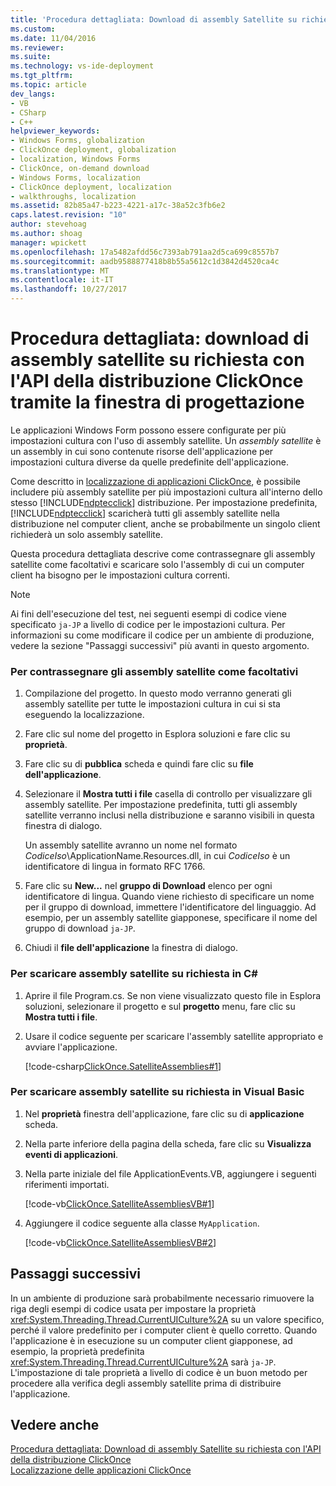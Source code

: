 ```yaml
---
title: 'Procedura dettagliata: Download di assembly Satellite su richiesta con l''API tramite la finestra di progettazione della distribuzione ClickOnce | Documenti Microsoft'
ms.custom: 
ms.date: 11/04/2016
ms.reviewer: 
ms.suite: 
ms.technology: vs-ide-deployment
ms.tgt_pltfrm: 
ms.topic: article
dev_langs:
- VB
- CSharp
- C++
helpviewer_keywords:
- Windows Forms, globalization
- ClickOnce deployment, globalization
- localization, Windows Forms
- ClickOnce, on-demand download
- Windows Forms, localization
- ClickOnce deployment, localization
- walkthroughs, localization
ms.assetid: 82b85a47-b223-4221-a17c-38a52c3fb6e2
caps.latest.revision: "10"
author: stevehoag
ms.author: shoag
manager: wpickett
ms.openlocfilehash: 17a5482afdd56c7393ab791aa2d5ca699c8557b7
ms.sourcegitcommit: aadb9588877418b8b55a5612c1d3842d4520ca4c
ms.translationtype: MT
ms.contentlocale: it-IT
ms.lasthandoff: 10/27/2017
---
```

# <a name="walkthrough-downloading-satellite-assemblies-on-demand-with-the-clickonce-deployment-api-using-the-designer"></a>Procedura dettagliata: download di assembly satellite su richiesta con l'API della distribuzione ClickOnce tramite la finestra di progettazione
Le applicazioni Windows Form possono essere configurate per più impostazioni cultura con l'uso di assembly satellite. Un *assembly satellite* è un assembly in cui sono contenute risorse dell'applicazione per impostazioni cultura diverse da quelle predefinite dell'applicazione.  
  
 Come descritto in [localizzazione di applicazioni ClickOnce](../deployment/localizing-clickonce-applications.md), è possibile includere più assembly satellite per più impostazioni cultura all'interno dello stesso [!INCLUDE[ndptecclick](../deployment/includes/ndptecclick_md.md)] distribuzione. Per impostazione predefinita, [!INCLUDE[ndptecclick](../deployment/includes/ndptecclick_md.md)] scaricherà tutti gli assembly satellite nella distribuzione nel computer client, anche se probabilmente un singolo client richiederà un solo assembly satellite.  
  
 Questa procedura dettagliata descrive come contrassegnare gli assembly satellite come facoltativi e scaricare solo l'assembly di cui un computer client ha bisogno per le impostazioni cultura correnti.  
  
> [!NOTE]
>  Ai fini dell'esecuzione del test, nei seguenti esempi di codice viene specificato `ja-JP` a livello di codice per le impostazioni cultura. Per informazioni su come modificare il codice per un ambiente di produzione, vedere la sezione "Passaggi successivi" più avanti in questo argomento.  
  
### <a name="to-mark-satellite-assemblies-as-optional"></a>Per contrassegnare gli assembly satellite come facoltativi  
  
1.  Compilazione del progetto. In questo modo verranno generati gli assembly satellite per tutte le impostazioni cultura in cui si sta eseguendo la localizzazione.  
  
2.  Fare clic sul nome del progetto in Esplora soluzioni e fare clic su **proprietà**.  
  
3.  Fare clic su di **pubblica** scheda e quindi fare clic su **file dell'applicazione**.  
  
4.  Selezionare il **Mostra tutti i file** casella di controllo per visualizzare gli assembly satellite. Per impostazione predefinita, tutti gli assembly satellite verranno inclusi nella distribuzione e saranno visibili in questa finestra di dialogo.  
  
     Un assembly satellite avranno un nome nel formato *CodiceIso*\ApplicationName.Resources.dll, in cui *CodiceIso* è un identificatore di lingua in formato RFC 1766.  
  
5.  Fare clic su **New...**  nel **gruppo di Download** elenco per ogni identificatore di lingua. Quando viene richiesto di specificare un nome per il gruppo di download, immettere l'identificatore del linguaggio. Ad esempio, per un assembly satellite giapponese, specificare il nome del gruppo di download `ja-JP`.  
  
6.  Chiudi il **file dell'applicazione** la finestra di dialogo.  
  
### <a name="to-download-satellite-assemblies-on-demand-in-c"></a>Per scaricare assembly satellite su richiesta in C# #
  
1.  Aprire il file Program.cs. Se non viene visualizzato questo file in Esplora soluzioni, selezionare il progetto e sul **progetto** menu, fare clic su **Mostra tutti i file**.  
  
2.  Usare il codice seguente per scaricare l'assembly satellite appropriato e avviare l'applicazione.  
  
     [!code-csharp[ClickOnce.SatelliteAssemblies#1](../deployment/codesnippet/CSharp/walkthrough-downloading-satellite-assemblies-on-demand-with-the-clickonce-deployment-api-using-the-designer_1.cs)]  
  
### <a name="to-download-satellite-assemblies-on-demand-in-visual-basic"></a>Per scaricare assembly satellite su richiesta in Visual Basic  
  
1.  Nel **proprietà** finestra dell'applicazione, fare clic su di **applicazione** scheda.  
  
2.  Nella parte inferiore della pagina della scheda, fare clic su **Visualizza eventi di applicazioni**.  
  
3.  Nella parte iniziale del file ApplicationEvents.VB, aggiungere i seguenti riferimenti importati.  
  
     [!code-vb[ClickOnce.SatelliteAssembliesVB#1](../deployment/codesnippet/VisualBasic/walkthrough-downloading-satellite-assemblies-on-demand-with-the-clickonce-deployment-api-using-the-designer_2.vb)]  
  
4.  Aggiungere il codice seguente alla classe `MyApplication`.  
  
     [!code-vb[ClickOnce.SatelliteAssembliesVB#2](../deployment/codesnippet/VisualBasic/walkthrough-downloading-satellite-assemblies-on-demand-with-the-clickonce-deployment-api-using-the-designer_3.vb)]  
  
## <a name="next-steps"></a>Passaggi successivi  
 In un ambiente di produzione sarà probabilmente necessario rimuovere la riga degli esempi di codice usata per impostare la proprietà <xref:System.Threading.Thread.CurrentUICulture%2A> su un valore specifico, perché il valore predefinito per i computer client è quello corretto. Quando l'applicazione è in esecuzione su un computer client giapponese, ad esempio, la proprietà predefinita <xref:System.Threading.Thread.CurrentUICulture%2A> sarà `ja-JP`. L'impostazione di tale proprietà a livello di codice è un buon metodo per procedere alla verifica degli assembly satellite prima di distribuire l'applicazione.  
  
## <a name="see-also"></a>Vedere anche  
 [Procedura dettagliata: Download di assembly Satellite su richiesta con l'API della distribuzione ClickOnce](../deployment/walkthrough-downloading-satellite-assemblies-on-demand-with-the-clickonce-deployment-api.md)   
 [Localizzazione delle applicazioni ClickOnce](../deployment/localizing-clickonce-applications.md)
